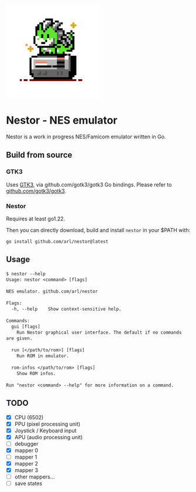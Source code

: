 <img src="./ui/logo.png" width="256">

# Nestor - NES emulator

Nestor is a work in progress NES/Famicom emulator written in Go.

## Build from source

### GTK3

Uses [GTK3](gtk.org), via github.com/gotk3/gotk3 Go bindings.
Please refer to [github.com/gotk3/gotk3](https://github.com/gotk3/gotk3).

### Nestor

Requires at least go1.22.

Then you can directly download, build and install `nestor` in your $PATH with:

```
go install github.com/arl/nestor@latest
```

## Usage

```
$ nestor --help
Usage: nestor <command> [flags]

NES emulator. github.com/arl/nestor

Flags:
  -h, --help    Show context-sensitive help.

Commands:
  gui [flags]
    Run Nestor graphical user interface. The default if no commands are given.

  run [</path/to/rom>] [flags]
    Run ROM in emulator.

  rom-infos </path/to/rom> [flags]
    Show ROM infos.

Run "nestor <command> --help" for more information on a command.
```

## TODO

 - [x] CPU (6502)
 - [x] PPU (pixel processing unit)
 - [x] Joystick / Keyboard input
 - [X] APU (audio processing unit)
 - [ ] debugger
 - [x] mapper 0
 - [ ] mapper 1
 - [x] mapper 2
 - [x] mapper 3
 - [ ] other mappers...
 - [ ] save states
